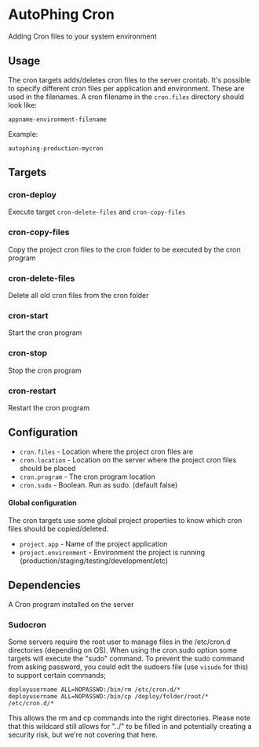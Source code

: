 AutoPhing Cron
==============

Adding Cron files to your system environment

## Usage ##
The cron targets adds/deletes cron files to the server crontab. It's possible to specify different cron files per
application and environment. These are used in the filenames. A cron filename in the `cron.files` directory should look like:

`appname-environment-filename`

Example:

`autophing-production-mycron`

## Targets ##

### cron-deploy ###
Execute target `cron-delete-files` and `cron-copy-files`

### cron-copy-files ###
Copy the project cron files to the cron folder to be executed by the cron program

### cron-delete-files ###
Delete all old cron files from the cron folder

### cron-start ###
Start the cron program

### cron-stop ###
Stop the cron program

### cron-restart ###
Restart the cron program

## Configuration ##

+ `cron.files` - Location where the project cron files are
+ `cron.location` - Location on the server where the project cron files should be placed
+ `cron.program` - The cron program location
+ `cron.sudo` - Boolean. Run as sudo. (default false)

#### Global configuration ####
The cron targets use some global project properties to know which cron files should be copied/deleted.

+ `project.app` - Name of the project application
+ `project.environment` - Environment the project is running (production/staging/testing/development/etc)

## Dependencies ##
A Cron program installed on the server

### Sudocron ###
Some servers require the root user to manage files in the /etc/cron.d directories (depending on OS). When using the cron.sudo option some targets will execute the "sudo" command. To prevent the sudo command from asking password, you could edit the sudoers file (use `visudo` for this) to support certain commands;
```
deployusername ALL=NOPASSWD:/bin/rm /etc/cron.d/*
deployusername ALL=NOPASSWD:/bin/cp /deploy/folder/root/* /etc/cron.d/*
```

This allows the rm and cp commands into the right directories. Please note that this wildcard still allows for "../" to be filled in and potentially creating a security risk, but we're not covering that here.
